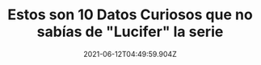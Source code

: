 ---
title: Estos son 10 Datos Curiosos que no sabías de "Lucifer" la serie
date: 2021-06-12T04:49:59.904Z
featuredimage: /assets/1438.jpg
categoria: Television
tags:
  - "#Serie"
  - "#Lucifer"
  - "#TomEllis"
short-description: Conocías estos datos que no sabias de Lucifer la serie
mk1: >+
  ### 1.

  ![1430](/assets/1430.jpg "1430")

  #### TOM ELLIS REALMENTE CANTA

  La música es una parte importante del programa, ya que muestra al propio Lucifer tocando el piano repetidamente en su club nocturno, The Lux, y cantando con entusiasmo. Quizá pocos saben que Tom Ellis realmente canta, aunque no toca el piano. Tocó la trompeta y el corno francés en su juventud, pero ha declarado que el piano nunca fue su fuerte.

  ### 2.

  ![1431](/assets/1431.jpg "1431")

  #### LUCIFER CASI TENÍA ACENTO AMERICANO

  Resulta que, inicialmente, el diablo estaba destinado a ser estadounidense como todos los demás personajes de “Lucifer”. Pero mientras leía para el papel, Ellis, que es galés, se dio cuenta de que el personaje se mostraba grosero, arrogante e idiota cuando hablaba con acento estadounidense. De alguna manera, el acento británico imbuyó el característico comportamiento malcriado de Lucifer con encanto y lo hizo parecer increíblemente presumido pero carismático.
mk2: >+
  ### 3.

  ![1432](/assets/1432.jpg "1432")

  #### LUCIFER TENÍA CALIFICACIONES BAJAS EN FOX

  A pesar del gran interés que generó la historia, Lucifer vio bajos índices de audiencia durante su trasmisión en FOX. Esto se convirtió en uno de los incentivos para que la cadena cancelara a la serie después de la tercera temporada. Luego, Netflix la rescató y renovó para lo que se suponía que sería la quinta y última temporada. Pero en 2020, se anunció que Lucifer había sido recogido para otra temporada, que sería la final.

  ### 4.

  ![](/assets/1433.jpg)

  #### \#SAVELUCIFER FUE INMORTALIZADO POR EL TÍTULO DE UN EPISODIO

  Como tributo a la campaña que salvó a “Lucifer”, los escritores nombraron al penúltimo episodio de la cuarta temporada “Save Lucifer”. El episodio marcó lo que bien podría haber sido el penúltimo episodio de la serie en ese momento, ya que la temporada 5 estaba destinada a ser la final. Sin embargo, Netflix la renovó para una sexta y última temporada.
mk3: >+
  ### 5.

  ![1434](/assets/1434.png "1434")

  #### LA VERDADERA CARA DE LUCIFER ES CGI: 

  El verdadero rostro de Lucifer ha sido una parte integral de su viaje personal y literal entre los humanos. Lo muestra como forma de castigo, dejando cicatrices al más reprensible de los criminales. Ellis menciona que la cara y los ojos grotescos se logran gracias a los fenomenales avances de la tecnología. El actor simplemente tiene que usar una gorra calva y poner puntos de seguimiento en su rostro y el resto se hace mediante captura de movimiento y CGI.

  ### 6.

  ![1435](/assets/1435.jpg "1435")

  #### LUCIFER SE BASA EN SU ENCARNACIÓN DE DC COMICS, NO EN LA BIBLIA: Lucifer Morningstar 

  fue originalmente un personaje secundario en el cómic de DC “The Sandman”. El drama televisivo fue desarrollado por Neil Gaiman junto con el escritor de cómics británico Mike Carey y se toma un poco de libertad con los libros. Una diferencia clave es cómo un Lucifer relativamente arraigado se junta con el LAPD en el programa, mientras que los cómics se centran más en los viajes metafísicos de Lucifer a través de diferentes tiempos, lugares y dimensiones.
mk4: >+
  ### 7.

  ![1436](/assets/1436.jpg "1436")

  #### Casi no existe la serie


  Lucifer ha sido un éxito de la televisión y de Netflix desde que surgió en el 2016. Temporada tras temporada, parece que la serie cada vez se vuelve mejor. Lo que muchos no saben es que todo está basado en un libro escrito por Neil Gaiman -quien también es autor de American Gods, Good Omens y Coraline- o sobre las locuras que hace el elenco detrás de cámaras.

  ### 8.

  ![1437](/assets/1437.jpg "1437")

  #### Inspiraciones


  Lucifer ha sido un éxito de la televisión y de Netflix desde que surgió en el 2016. Temporada tras temporada, parece que la serie cada vez se vuelve mejor. Lo que muchos no saben es que todo está basado en un libro escrito por Neil Gaiman -quien también es autor de American Gods, Good Omens y Coraline- o sobre las locuras que hace el elenco detrás de cámaras.
mk5: >+
  ### 9.

  ![1438](/assets/1438.jpg "1438")

  #### El comediante


  Lucifer ha sido un éxito de la televisión y de Netflix desde que surgió en el 2016. Temporada tras temporada, parece que la serie cada vez se vuelve mejor. Lo que muchos no saben es que todo está basado en un libro escrito por Neil Gaiman -quien también es autor de American Gods, Good Omens y Coraline- o sobre las locuras que hace el elenco detrás de cámaras

  ### 10.

  ![14439](/assets/1439.jpg "1439")

  #### Bromas entre tomas


  Lucifer ha sido un éxito de la televisión y de Netflix desde que surgió en el 2016. Temporada tras temporada, parece que la serie cada vez se vuelve mejor. Lo que muchos no saben es que todo está basado en un libro escrito por Neil Gaiman -quien también es autor de American Gods, Good Omens y Coraline- o sobre las locuras que hace el elenco detrás de cámaras.
---